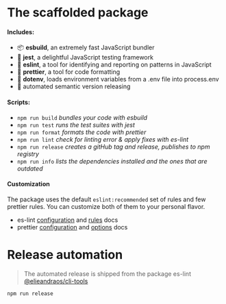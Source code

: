 # The scaffolded package

#### Includes:

-   :package: **esbuild**, an extremely fast JavaScript bundler
-   :test_tube: **jest**, a delightful JavaScript testing framework
-   :rotating_light: **eslint**, a tool for identifying and reporting on patterns in JavaScript
-   :lipstick: **prettier**, a tool for code formatting
-   :twisted_rightwards_arrows: **dotenv**, loads environment variables from a .env file into process.env
-   :rocket: automated semantic version releasing

#### Scripts:

-   `npm run build` _bundles your code with esbuild_
-   `npm run test` _runs the test suites with jest_
-   `npm run format` _formats the code with prettier_
-   `npm run lint` _check for linting error & apply fixes with es-lint_
-   `npm run release` _creates a gitHub tag and release, publishes to npm registry_
-   `npm run info` _lists the dependencies installed and the ones that are outdated_

#### Customization

The package uses the default `eslint:recommended` set of rules and few prettier rules.
You can customize both of them to your personal flavor.

-   es-lint [configuration](https://eslint.org/docs/user-guide/configuring/) and [rules](https://eslint.org/docs/rules/) docs
-   prettier [configuration](https://prettier.io/docs/en/configuration.html) and [options](https://prettier.io/docs/en/options.html) docs

# Release automation

> The automated release is shipped from the package es-lint [@elieandraos/cli-tools](https://github.com/elieandraos/cli-tools#release-automation)

```shell
npm run release
```
